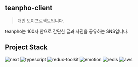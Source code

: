 ## teanpho-client

> 개인 토이프로젝트입니다.

teanpho는 160자 안으로 간단한 글과 사진을 공유하는 SNS입니다.


## Project Stack

![next](https://img.shields.io/badge/-Next.js-000000?&logo=next.js&logoColor=white)
![typescript](https://img.shields.io/badge/-Typescript-3178C6?&logo=typescript&logoColor=white)
![redux-toolkit](https://img.shields.io/badge/-Redux/Toolkit-764ABC?&logo=redux&logoColor=white)
![emotion](https://img.shields.io/badge/-Emotion-%23C43BAD)
![redis](https://img.shields.io/badge/-Redis-DC382D?&logo=redis&logoColor=white)
![aws](https://img.shields.io/badge/AWS-232F3E?&logo=Amazon%20AWS&logoColor=white)
